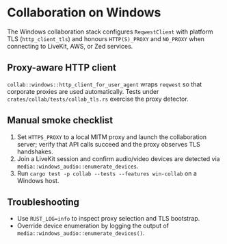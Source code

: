 # Collaboration on Windows

The Windows collaboration stack configures `ReqwestClient` with platform TLS
(`http_client_tls`) and honours `HTTP(S)_PROXY` and `NO_PROXY` when connecting to
LiveKit, AWS, or Zed services.

## Proxy-aware HTTP client

`collab::windows::http_client_for_user_agent` wraps `reqwest` so that
corporate proxies are used automatically. Tests under
`crates/collab/tests/collab_tls.rs` exercise the proxy detector.

## Manual smoke checklist

1. Set `HTTPS_PROXY` to a local MITM proxy and launch the collaboration server;
   verify that API calls succeed and the proxy observes TLS handshakes.
2. Join a LiveKit session and confirm audio/video devices are detected via
   `media::windows_audio::enumerate_devices`.
3. Run `cargo test -p collab --tests --features win-collab` on a Windows host.

## Troubleshooting

- Use `RUST_LOG=info` to inspect proxy selection and TLS bootstrap.
- Override device enumeration by logging the output of
  `media::windows_audio::enumerate_devices()`.
